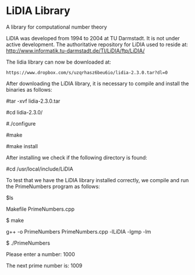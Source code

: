 # LiDIA Library
A library for computational number theory

LiDIA was developed from 1994 to 2004 at TU Darmstadt. It is not under active development. 
The authoritative repository for LiDIA used to reside at:
	http://www.informatik.tu-darmstadt.de/TI/LiDIA/ftp/LiDIA/


The lidia library can now be downloaded at:

	https://www.dropbox.com/s/uzqrhasz6beu6io/lidia-2.3.0.tar?dl=0

After downloading the LíDIA library, it is necessary to compile and install the binaries as follows:

#tar -xvf lidia-2.3.0.tar

#cd lidia-2.3.0/

#./configure

#make

#make install

After installing we check if the following directory is found:

#cd /usr/local/include/LiDIA


To test that we have the LiDIA library installed correctly, we compile and run the PrimeNumbers program as follows:

$ls

Makefile    PrimeNumbers.cpp

$ make

g++ -o PrimeNumbers PrimeNumbers.cpp -lLiDIA -lgmp -lm

$ ./PrimeNumbers

Please enter a number: 1000

The next prime number is: 1009
